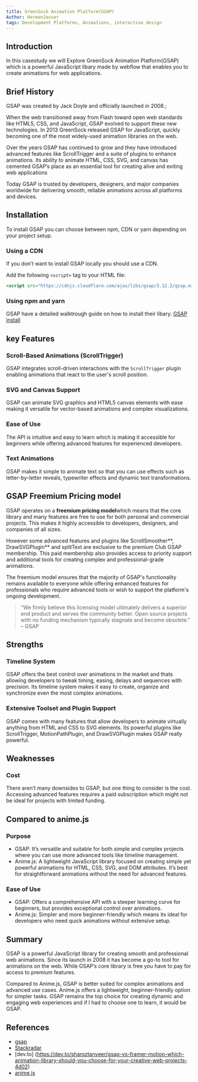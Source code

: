 ```yaml
---
title: GreenSock Animation Platform(GSAP)
Author: HermanJasser
tags: Development Platforms, Animations, interactive design
---
```


## Introduction

In this casestudy we will Explore GreenSock Animation Platform(GSAP) which is a powerful JavaScript libary made by webflow that enables you to create animations for web applications.

## Brief History

GSAP was created by Jack Doyle and officially launched in 2008.;

When the web transitioned away from Flash toward open web standards like HTML5, CSS, and JavaScript, GSAP evolved to support these new technologies. In 2013 GreenSock released GSAP for JavaScript, quickly becoming one of the most widely-used animation libraries on the web.

Over the years GSAP has continued to grow and they have introduced advanced features like ScrollTrigger and a suite of plugins to enhance animations. Its ability to animate HTML, CSS, SVG, and canvas has cemented GSAP’s place as an essential tool for creating alive and exiting web applications

Today GSAP is trusted by developers, designers, and major companies worldwide for delivering smooth, reliable animations across all platforms and devices.

## Installation

To install GSAP you can choose between npm, CDN or yarn depending on your project setup.

### Using a CDN

If you don’t want to install GSAP locally you should use a CDN.

Add the following `<script>` tag to your HTML file:

```html
<script src="https://cdnjs.cloudflare.com/ajax/libs/gsap/3.12.2/gsap.min.js"></script>
```

### Using npm and yarn

GSAP have a detailed walktrough guide on how to install their libary.
[GSAP install](https://gsap.com/docs/v3/Installation/?tab=npm&module=esm&method=private+registry&tier=free&club=false&require=false&trial=true)

## key Features

### Scroll-Based Animations (ScrollTrigger)

GSAP integrates scroll-driven interactions with the `ScrollTrigger` plugin enabling animations that react to the user's scroll position.

### SVG and Canvas Support

GSAP can animate SVG graphics and HTML5 canvas elements with ease making it versatile for vector-based animations and complex visualizations.

### Ease of Use

The API is intuitive and easy to learn which is making it accessible for beginners while offering advanced features for experienced developers.

### Text Animations

GSAP makes it simple to animate text so that you can use effects such as letter-by-letter reveals, typewriter effects and dynamic text transformations.

## GSAP Freemium Pricing model

GSAP operates on a **freemium pricing model**which means that the core library and many features are free to use for both personal and commercial projects. This makes it highly accessible to developers, designers, and companies of all sizes.

However some advanced features and plugins like ScrollSmoother**, DrawSVGPlugin** and splitText are exclusive to the premium Club GSAP membership. This paid membership also provides access to priority support and additional tools for creating complex and professional-grade animations.

The freemium model ensures that the majority of GSAP's functionality remains available to everyone while offering enhanced features for professionals who require advanced tools or wish to support the platform's ongoing development.

> "We firmly believe this licensing model ultimately delivers a superior end product and serves the community better. Open source projects with no funding mechanism typically stagnate and become obsolete."
> – GSAP

## Strengths

### Timeline System

GSAP offers the best control over animations in the market and thats allowing developers to tweak timing, easing, delays and sequences with precision. Its timeline system makes it easy to create, organize and synchronize even the most complex animations.

### Extensive Toolset and Plugin Support

GSAP comes with many features that allow developers to animate virtually anything from HTML and CSS to SVG elements. Its powerful plugins like ScrollTrigger, MotionPathPlugin, and DrawSVGPlugin makes GSAP really powerful. 

## Weaknesses

### Cost

There aren’t many downsides to GSAP, but one thing to consider is the cost. Accessing advanced features requires a paid subscription which might not be ideal for projects with limited funding.

## Compared to anime.js

### Purpose  
- GSAP: It’s versatile and suitable for both simple and complex projects where you can use more advanced tools like timeline management. 
- Anime.js: A lightweight JavaScript library focused on creating simple yet powerful animations for HTML, CSS, SVG, and DOM attributes. It’s best for straightforward animations without the need for advanced features.

### Ease of Use
- GSAP: Offers a comprehensive API with a steeper learning curve for beginners, but provides exceptional control over animations.  
- Anime.js: Simpler and more beginner-friendly which means its ideal for developers who need quick animations without extensive setup.



## Summary

GSAP is a powerful JavaScript library for creating smooth and professional web animations. Since its launch in 2008 it has become a go-to tool for animations on the web. While GSAP’s core library is free you have to pay for access to premium features.

Compared to Anime.js, GSAP is better suited for complex animations and advanced use cases. Anime.js offers a lightweight, beginner-friendly option for simpler tasks. GSAP remains the top choice for creating dynamic and engaging web experiences and if I had to choose one to learn, it would be GSAP.


## References

- [gsap](https://gsap.com/)
- [Stackradar](https://www.stackradar.co/tools/greensock)
- [dev.to] (https://dev.to/sharoztanveer/gsap-vs-framer-motion-which-animation-library-should-you-choose-for-your-creative-web-projects-4d02)
- [anime.js](https://animejs.com/)

